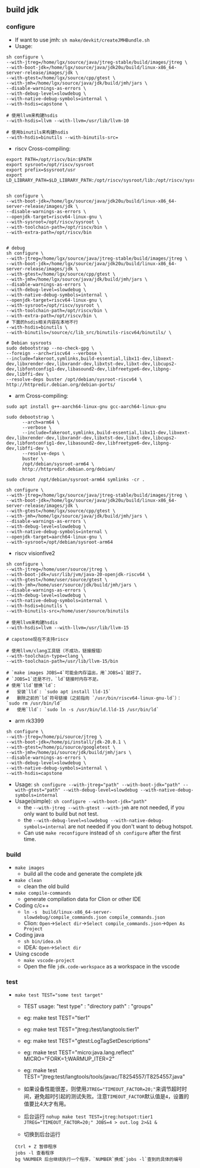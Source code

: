 ## build jdk
### configure
- If want to use jmh: `sh make/devkit/createJMHBundle.sh`
- Usage: 

```
sh configure \
--with-jtreg=/home/lgx/source/java/jtreg-stable/build/images/jtreg \
--with-boot-jdk=/home/lgx/source/java/jdk20u/build/linux-x86_64-server-release/images/jdk \
--with-gtest=/home/lgx/source/cpp/gtest \
--with-jmh=/home/lgx/source/java/jdk/build/jmh/jars \
--disable-warnings-as-errors \
--with-debug-level=slowdebug \
--with-native-debug-symbols=internal \
--with-hsdis=capstone \

# 使用llvm来构建hsdis
--with-hsdis=llvm --with-llvm=/usr/lib/llvm-10

# 使用binutils来构建hsdis
--with-hsdis=binutils --with-binutils-src=
```

- riscv Cross-compiling: 

```
export PATH=/opt/riscv/bin:$PATH
export sysroot=/opt/riscv/sysroot
export prefix=$sysroot/usr
export LD_LIBRARY_PATH=$LD_LIBRARY_PATH:/opt/riscv/sysroot/lib:/opt/riscv/sysroot/usr/lib


sh configure \
--with-boot-jdk=/home/lgx/source/java/jdk20u/build/linux-x86_64-server-release/images/jdk \
--disable-warnings-as-errors \
--openjdk-target=riscv64-linux-gnu \
--with-sysroot=/opt/riscv/sysroot \
--with-toolchain-path=/opt/riscv/bin \
--with-extra-path=/opt/riscv/bin


# debug
sh configure \
--with-jtreg=/home/lgx/source/java/jtreg-stable/build/images/jtreg \
--with-boot-jdk=/home/lgx/source/java/jdk20u/build/linux-x86_64-server-release/images/jdk \
--with-gtest=/home/lgx/source/cpp/gtest \
--with-jmh=/home/lgx/source/java/jdk/build/jmh/jars \
--disable-warnings-as-errors \
--with-debug-level=slowdebug \
--with-native-debug-symbols=internal \
--openjdk-target=riscv64-linux-gnu \
--with-sysroot=/opt/riscv/sysroot \
--with-toolchain-path=/opt/riscv/bin \
--with-extra-path=/opt/riscv/bin \
# 下面的hsdis相关内容在本地不行
--with-hsdis=binutils \
--with-binutils=/source/c/lib_src/binutils-riscv64/binutils/ \

# Debian sysroots
sudo debootstrap --no-check-gpg \
--foreign --arch=riscv64 --verbose \
--include=fakeroot,symlinks,build-essential,libx11-dev,libxext-dev,libxrender-dev,libxrandr-dev,libxtst-dev,libxt-dev,libcups2-dev,libfontconfig1-dev,libasound2-dev,libfreetype6-dev,libpng-dev,libffi-dev \
--resolve-deps buster /opt/debian/sysroot-riscv64 \
http://httpredir.debian.org/debian-ports/
```

- arm Cross-compiling:
```
sudo apt install g++-aarch64-linux-gnu gcc-aarch64-linux-gnu

sudo debootstrap \
      --arch=arm64 \
      --verbose \
      --include=fakeroot,symlinks,build-essential,libx11-dev,libxext-dev,libxrender-dev,libxrandr-dev,libxtst-dev,libxt-dev,libcups2-dev,libfontconfig1-dev,libasound2-dev,libfreetype6-dev,libpng-dev,libffi-dev \
      --resolve-deps \
      buster \
      /opt/debian/sysroot-arm64 \
      http://httpredir.debian.org/debian/

sudo chroot /opt/debian/sysroot-arm64 symlinks -cr .

sh configure \
--with-jtreg=/home/lgx/source/java/jtreg-stable/build/images/jtreg \
--with-boot-jdk=/home/lgx/source/java/jdk20u/build/linux-x86_64-server-release/images/jdk \
--with-gtest=/home/lgx/source/cpp/gtest \
--with-jmh=/home/lgx/source/java/jdk/build/jmh/jars \
--disable-warnings-as-errors \
--with-debug-level=slowdebug \
--with-native-debug-symbols=internal \
--openjdk-target=aarch64-linux-gnu \
--with-sysroot=/opt/debian/sysroot-arm64
```

- riscv visionfive2
```
sh configure \
--with-jtreg=/home/user/source/jtreg \
--with-boot-jdk=/usr/lib/jvm/java-20-openjdk-riscv64 \
--with-gtest=/home/user/source/gtest \
--with-jmh=/home/user/source/jdk/build/jmh/jars \
--disable-warnings-as-errors \
--with-debug-level=slowdebug \
--with-native-debug-symbols=internal \
--with-hsdis=binutils \
--with-binutils-src=/home/user/source/binutils

# 使用llvm来构建hsdis
--with-hsdis=llvm --with-llvm=/usr/lib/llvm-15

# capstone现在不支持riscv

# 使用llvm/clang工具链（不成功，链接报错）
--with-toolchain-type=clang \
--with-toolchain-path=/usr/lib/llvm-15/bin

# `make images JOBS=4`可能会内存溢出，用`JOBS=1`就好了。
# `JOBS=1`还是不行，`ld`链接时内存不足。
# 使用`lld`替换`ld`:
#   安装`lld`: `sudo apt install lld-15`
#   删除之前的`ld`符号链接（之前指向 `/usr/bin/riscv64-linux-gnu-ld`）： `sudo rm /usr/bin/ld`
#   使用`lld`: `sudo ln -s /usr/bin/ld.lld-15 /usr/bin/ld`
```

- arm rk3399
```
sh configure \
--with-jtreg=/home/pi/source/jtreg \
--with-boot-jdk=/home/pi/install/jdk-20.0.1 \
--with-gtest=/home/pi/source/googletest \
--with-jmh=/home/pi/source/jdk/build/jmh/jars \
--disable-warnings-as-errors \
--with-debug-level=slowdebug \
--with-native-debug-symbols=internal \
--with-hsdis=capstone
```

- Usage: `sh configure --with-jtreg="path" --with-boot-jdk="path" --with-gtest="path" --with-debug-level=slowdebug --with-native-debug-symbols=internal`
- Usage(simple): `sh configure --with-boot-jdk="path"`
	- the `--with-jtreg --with-gtest --with-jmh` are not needed, if you only want to build but not test.
	- the `--with-debug-level=slowdebug --with-native-debug-symbols=internal` are not needed if you don't want to debug hotspot.
	- Can use `make reconfigure` instead of `sh configure` after the first time.

### build
- `make images`
	- build all the code and generate the complete jdk
- `make clean`
	- clean the old build
- `make compile-commands`
    - generate compilation data for Clion or other IDE
- Coding c/c++
	- `ln -s  build/linux-x86_64-server-slowdebug/compile_commands.json compile_commands.json`
	- Clion: `Open`->`Select dir`->`Select compile_commands.json`->`Open As Project`
- Coding java
	- `sh bin/idea.sh`
	- IDEA: `Open`->`Select dir`
- Using cscode
    - `make vscode-project`
    - Open the file `jdk.code-workspace` as a workspace in the vscode

### test
- `make test TEST="some test target"`
	- TEST usage: "test type" : "directory path" : "groups"
	- eg: make test TEST="tier1"
	- eg: make test TEST="jtreg:/test/langtools:tier1"
	- eg: make test TEST="gtest:LogTagSetDescriptions"
	- eg: make test TEST="micro:java.lang.reflect" MICRO="FORK=1;WARMUP_ITER=2"
	- eg: make test TEST="jtreg:test/langtools/tools/javac/T8254557/T8254557.java"

	- 如果设备性能很差，则使用`JTREG="TIMEOUT_FACTOR=20;"`来调节超时时间，避免超时引起的测试失败。注意`TIMEOUT_FACTOR`默认值是`4`，设置的值要比4大才有用。
	- 后台运行 `nohup make test TEST=jtreg:hotspot:tier1 JTREG="TIMEOUT_FACTOR=20;" JOBS=4 > out.log 2>&1 &`
	- 切换到后台运行
	```
	Ctrl + Z 暂停程序
	jobs -l 查看程序
	bg %NUMBER 后台继续执行一个程序，`NUMBER`换成`jobs -l`查到的具体的编号
	```
